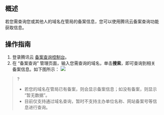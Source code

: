 
## 概述
若您需查询您或其他人的域名在管局的备案信息，您可以使用腾讯云备案查询功能获取信息。

## 操作指南
1. 登录腾讯云 [备案查询控制台](https://console.cloud.tencent.com/beian/search)。
2. 在 “备案查询” 管理页面，输入您需查询的域名，单击**搜索**，即可查询到相关备案信息。如下图所示：
![](https://qcloudimg.tencent-cloud.cn/raw/aa53843ade0322438803343aa4ca95ce.png)
>?
>- 若您的域名在管局已有备案，则会显示备案信息；如没有备案，则显示 “暂无数据”。
>- 目前仅支持通过域名查询，暂时不支持主办单位名称、网站备案号等信息进行查询。







